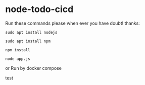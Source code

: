 # node-todo-cicd

Run these commands please when ever you have doubt! thanks:


`sudo apt install nodejs`


`sudo apt install npm`


`npm install`

`node app.js`

or Run by docker compose

test

